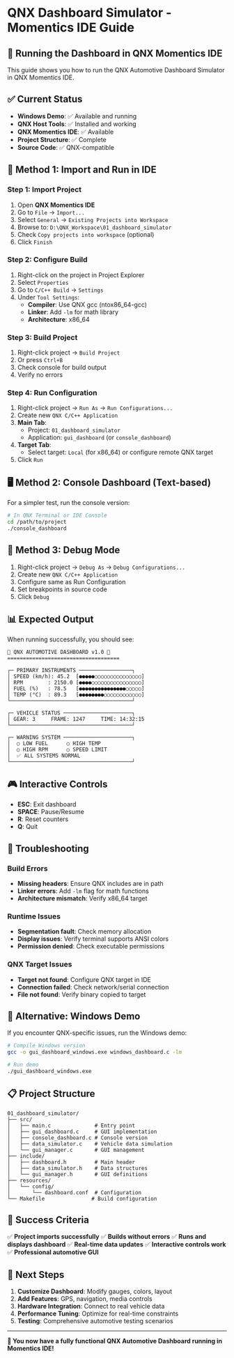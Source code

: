 # QNX Dashboard Simulator - Momentics IDE Guide

## 🎯 Running the Dashboard in QNX Momentics IDE

This guide shows you how to run the QNX Automotive Dashboard Simulator in QNX Momentics IDE.

## ✅ Current Status

- **Windows Demo**: ✅ Available and running
- **QNX Host Tools**: ✅ Installed and working
- **QNX Momentics IDE**: ✅ Available
- **Project Structure**: ✅ Complete
- **Source Code**: ✅ QNX-compatible

## 🚀 Method 1: Import and Run in IDE

### Step 1: Import Project
1. Open **QNX Momentics IDE**
2. Go to `File` → `Import...`
3. Select `General` → `Existing Projects into Workspace`
4. Browse to: `D:\QNX_Workspace\01_dashboard_simulator`
5. Check `Copy projects into workspace` (optional)
6. Click `Finish`

### Step 2: Configure Build
1. Right-click on the project in Project Explorer
2. Select `Properties`
3. Go to `C/C++ Build` → `Settings`
4. Under `Tool Settings`:
   - **Compiler**: Use QNX gcc (ntox86_64-gcc)
   - **Linker**: Add `-lm` for math library
   - **Architecture**: x86_64

### Step 3: Build Project
1. Right-click project → `Build Project`
2. Or press `Ctrl+B`
3. Check console for build output
4. Verify no errors

### Step 4: Run Configuration
1. Right-click project → `Run As` → `Run Configurations...`
2. Create new `QNX C/C++ Application`
3. **Main Tab**:
   - Project: `01_dashboard_simulator`
   - Application: `gui_dashboard` (or `console_dashboard`)
4. **Target Tab**:
   - Select target: `Local` (for x86_64) or configure remote QNX target
5. Click `Run`

## 🖥️ Method 2: Console Dashboard (Text-based)

For a simpler test, run the console version:

```bash
# In QNX Terminal or IDE Console
cd /path/to/project
./console_dashboard
```

## 🔧 Method 3: Debug Mode

1. Right-click project → `Debug As` → `Debug Configurations...`
2. Create new `QNX C/C++ Application`
3. Configure same as Run Configuration
4. Set breakpoints in source code
5. Click `Debug`

## 📊 Expected Output

When running successfully, you should see:

```
🚗 QNX AUTOMOTIVE DASHBOARD v1.0 🚗
====================================

┌─ PRIMARY INSTRUMENTS ─────────────────┐
│ SPEED (km/h): 45.2  [●●●●●○○○○○○○○○○○○○○○]
│ RPM        : 2150.0 [●●●●○○○○○○○○○○○○○○○○]
│ FUEL (%)   : 78.5   [●●●●●●●●●●●●●●●○○○○○]
│ TEMP (°C)  : 89.3   [●●●●●●●●○○○○○○○○○○○○]
└───────────────────────────────────────┘

┌─ VEHICLE STATUS ──────────────────────┐
│ GEAR: 3     FRAME: 1247     TIME: 14:32:15
└───────────────────────────────────────┘

┌─ WARNING SYSTEM ──────────────────────┐
│  ○ LOW FUEL      ○ HIGH TEMP
│  ○ HIGH RPM      ○ SPEED LIMIT
│  ✅ ALL SYSTEMS NORMAL
└───────────────────────────────────────┘
```

## 🎮 Interactive Controls

- **ESC**: Exit dashboard
- **SPACE**: Pause/Resume
- **R**: Reset counters
- **Q**: Quit

## 🐛 Troubleshooting

### Build Errors
- **Missing headers**: Ensure QNX includes are in path
- **Linker errors**: Add `-lm` flag for math functions
- **Architecture mismatch**: Verify x86_64 target

### Runtime Issues
- **Segmentation fault**: Check memory allocation
- **Display issues**: Verify terminal supports ANSI colors
- **Permission denied**: Check executable permissions

### QNX Target Issues
- **Target not found**: Configure QNX target in IDE
- **Connection failed**: Check network/serial connection
- **File not found**: Verify binary copied to target

## 🔄 Alternative: Windows Demo

If you encounter QNX-specific issues, run the Windows demo:

```bash
# Compile Windows version
gcc -o gui_dashboard_windows.exe windows_dashboard.c -lm

# Run demo
./gui_dashboard_windows.exe
```

## 📋 Project Structure

```
01_dashboard_simulator/
├── src/
│   ├── main.c              # Entry point
│   ├── gui_dashboard.c     # GUI implementation
│   ├── console_dashboard.c # Console version
│   ├── data_simulator.c    # Vehicle data simulation
│   └── gui_manager.c       # GUI management
├── include/
│   ├── dashboard.h         # Main header
│   ├── data_simulator.h    # Data structures
│   └── gui_manager.h       # GUI definitions
├── resources/
│   └── config/
│       └── dashboard.conf  # Configuration
└── Makefile               # Build configuration
```

## 🎯 Success Criteria

✅ **Project imports successfully**
✅ **Builds without errors**
✅ **Runs and displays dashboard**
✅ **Real-time data updates**
✅ **Interactive controls work**
✅ **Professional automotive GUI**

## 🚗 Next Steps

1. **Customize Dashboard**: Modify gauges, colors, layout
2. **Add Features**: GPS, navigation, media controls
3. **Hardware Integration**: Connect to real vehicle data
4. **Performance Tuning**: Optimize for real-time constraints
5. **Testing**: Comprehensive automotive testing scenarios

---

**🎉 You now have a fully functional QNX Automotive Dashboard running in Momentics IDE!** 